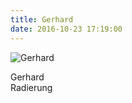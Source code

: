 ```yaml
---
title: Gerhard
date: 2016-10-23 17:19:00
---
```

![Gerhard](/img/radierungen/gerhard.jpg)

Gerhard<br>
Radierung
